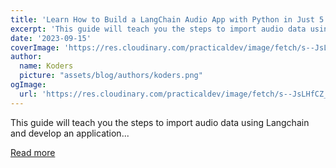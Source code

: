 ```yaml
---
title: 'Learn How to Build a LangChain Audio App with Python in Just 5 Minutes!'
excerpt: 'This guide will teach you the steps to import audio data using Langchain and develop an application...'
date: '2023-09-15'
coverImage: 'https://res.cloudinary.com/practicaldev/image/fetch/s--JsLHfCZ_--/c_imagga_scale,f_auto,fl_progressive,h_420,q_auto,w_1000/https://dev-to-uploads.s3.amazonaws.com/uploads/articles/r0dmkepl46n1bdvcd5om.png'
author:
  name: Koders
  picture: "assets/blog/authors/koders.png"
ogImage:
  url: 'https://res.cloudinary.com/practicaldev/image/fetch/s--JsLHfCZ_--/c_imagga_scale,f_auto,fl_progressive,h_420,q_auto,w_1000/https://dev-to-uploads.s3.amazonaws.com/uploads/articles/r0dmkepl46n1bdvcd5om.png'
---
```


This guide will teach you the steps to import audio data using Langchain and develop an application...

[Read more](https://dev.to/pavanbelagatti/learn-how-to-build-a-langchain-audio-app-with-python-in-just-5-minutes-n4o)
